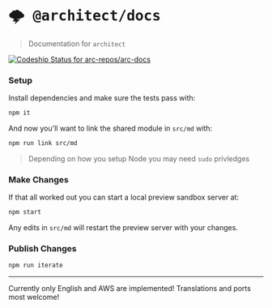 # <kbd>:cloud_with_lightning: @architect/docs</kbd>

> Documentation for `architect`

[ ![Codeship Status for arc-repos/arc-docs](https://app.codeship.com/projects/1171c2b0-4fb7-0135-8928-02ec463c683c/status?branch=master)](https://app.codeship.com/projects/234129)

### Setup

Install dependencies and make sure the tests pass with:

```bash
npm it
```

And now you'll want to link the shared module in `src/md` with:

```bash
npm run link src/md
```

> Depending on how you setup Node you may need `sudo` privledges 

### Make Changes

If that all worked out you can start a local preview sandbox server at:

```bash
npm start
```

Any edits in `src/md` will restart the preview server with your changes.

### Publish Changes

```bash
npm run iterate
```

---

Currently only English and AWS are implemented! Translations and ports most welcome!
